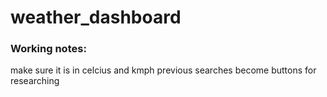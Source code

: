 # weather_dashboard

### Working notes:
make sure it is in celcius and kmph
previous searches become buttons for researching


